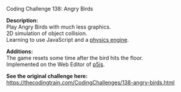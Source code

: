 Coding Challenge 138: Angry Birds

**Description:**  
Play Angry Birds with much less graphics.  
2D simulation of object collision.  
Learning to use JavaScript and a [physics engine](http://brm.io/matter-js/).  

**Additions:**  
The game resets some time after the bird hits the floor.  
Implemented on the Web Editor of [p5js](https://p5js.org/).  
  
**See the original challenge here:**  
https://thecodingtrain.com/CodingChallenges/138-angry-birds.html
